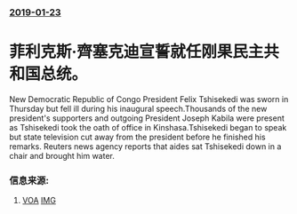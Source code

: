 ### [2019-01-23](/news/2019/01/23/index.md)

##### 
# 菲利克斯·齊塞克迪宣誓就任刚果民主共和国总统。 

New Democratic Republic of Congo President Felix Tshisekedi was sworn in Thursday but fell ill during his inaugural speech.Thousands of the new president's supporters and outgoing President Joseph Kabila were present as Tshisekedi took the oath of office in Kinshasa.Tshisekedi began to speak but state television cut away from the president before he finished his remarks. Reuters news agency reports that aides sat Tshisekedi down in a chair and brought him water.


### 信息来源:

1. [VOA](https://www.voanews.com/a/new-drc-president-falls-ill-during-inaugural-speech/4757013.html) [IMG](https://media.voltron.voanews.com/Drupal/01live-166/2019-04/0876790A-8F15-464F-9F20-691CCF5939DF.jpg)
